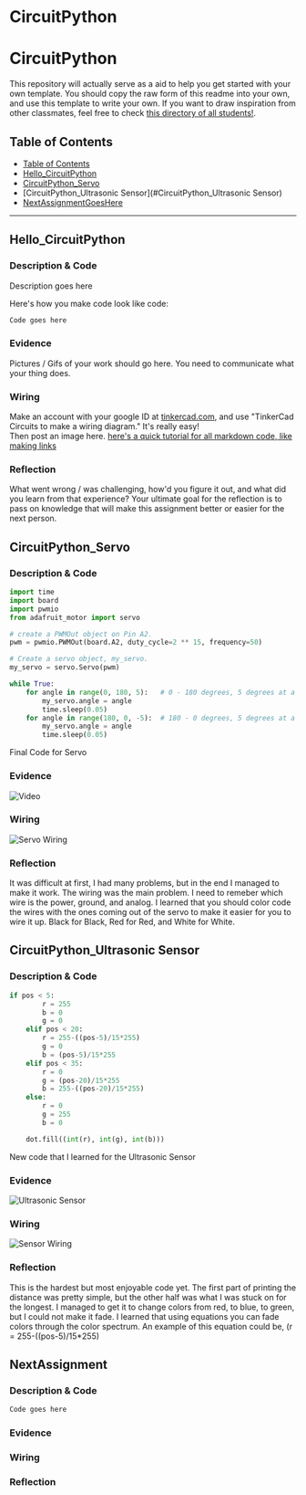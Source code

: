 # CircuitPython

# CircuitPython
This repository will actually serve as a aid to help you get started with your own template.  You should copy the raw form of this readme into your own, and use this template to write your own.  If you want to draw inspiration from other classmates, feel free to check [this directory of all students!](https://github.com/chssigma/Class_Accounts).
## Table of Contents
* [Table of Contents](#TableOfContents)
* [Hello_CircuitPython](#Hello_CircuitPython)
* [CircuitPython_Servo](#CircuitPython_Servo)
* [CircuitPython_Ultrasonic Sensor](#CircuitPython_Ultrasonic Sensor)
* [NextAssignmentGoesHere](#NextAssignment)
---

## Hello_CircuitPython

### Description & Code
Description goes here

Here's how you make code look like code:

```python
Code goes here

```


### Evidence
Pictures / Gifs of your work should go here.  You need to communicate what your thing does.

### Wiring
Make an account with your google ID at [tinkercad.com](https://www.tinkercad.com/learn/circuits), and use "TinkerCad Circuits to make a wiring diagram."  It's really easy!  
Then post an image here.   [here's a quick tutorial for all markdown code, like making links](https://guides.github.com/features/mastering-markdown/)

### Reflection
What went wrong / was challenging, how'd you figure it out, and what did you learn from that experience?  Your ultimate goal for the reflection is to pass on knowledge that will make this assignment better or easier for the next person.




## CircuitPython_Servo

### Description & Code

```python
import time
import board
import pwmio
from adafruit_motor import servo

# create a PWMOut object on Pin A2.
pwm = pwmio.PWMOut(board.A2, duty_cycle=2 ** 15, frequency=50)

# Create a servo object, my_servo.
my_servo = servo.Servo(pwm)

while True:
    for angle in range(0, 180, 5):   # 0 - 180 degrees, 5 degrees at a time.
        my_servo.angle = angle
        time.sleep(0.05)
    for angle in range(180, 0, -5):  # 180 - 0 degrees, 5 degrees at a time.
        my_servo.angle = angle
        time.sleep(0.05)

```
 Final Code for Servo

### Evidence

![Video](https://user-images.githubusercontent.com/90460146/133450204-ae1c807d-1da8-4b4b-83ce-24062d0f11ea.gif)

### Wiring

![Servo Wiring](https://user-images.githubusercontent.com/90460146/133452674-86a69bfd-a632-4746-9df8-652005c39daa.png)


### Reflection

It was difficult at first, I had many problems, but in the end I managed to make it work. The wiring was the main problem. I need to remeber which wire is the power, ground, and analog. I learned that you should color code the wires with the ones coming out of the servo to make it easier for you to wire it up. Black for Black, Red for Red, and White for White.


## CircuitPython_Ultrasonic Sensor

### Description & Code

```python
if pos < 5:
        r = 255
        b = 0
        g = 0
    elif pos < 20:
        r = 255-((pos-5)/15*255)
        g = 0
        b = (pos-5)/15*255
    elif pos < 35:
        r = 0
        g = (pos-20)/15*255
        b = 255-((pos-20)/15*255)
    else:
        r = 0
        g = 255
        b = 0

    dot.fill((int(r), int(g), int(b)))

```
New code that I learned for the Ultrasonic Sensor



### Evidence

![Ultrasonic Sensor](https://user-images.githubusercontent.com/90460146/134684198-699c4519-523b-4a43-93d7-e3daae6c354a.gif)



### Wiring

![Sensor Wiring](https://user-images.githubusercontent.com/90460146/134685297-a3c4821e-796a-41b9-bf62-2e5d38b66366.png)


### Reflection

This is the hardest but most enjoyable code yet. The first part of printing the distance was pretty simple, but the other half was what I was stuck on for the longest. I managed to get it to change colors from red, to blue, to green, but I could not make it fade. I learned that using equations you can fade colors through the color spectrum. An example of this equation could be, (r = 255-((pos-5)/15*255)



## NextAssignment

### Description & Code

```python
Code goes here

```

### Evidence

### Wiring

### Reflection
